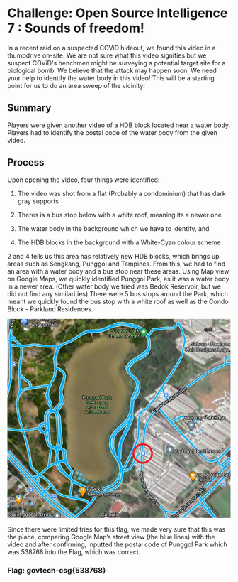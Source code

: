 # Challenge: Open Source Intelligence 7 : Sounds of freedom!
In a recent raid on a suspected COViD hideout, we found this video in a thumbdrive on-site. We are not sure what this video signifies but we suspect COViD's henchmen might be surveying a potential target site for a biological bomb. We believe that the attack may happen soon. We need your help to identify the water body in this video! This will be a starting point for us to do an area sweep of the vicinity!

## Summary
Players were given another video of a HDB block located near a water body. Players had to identify the postal code of the water body from the given video.

## Process

Upon opening the video, four things were identified:

1) The video was shot from a flat (Probably a condominium) that has dark gray supports

2) Theres is a bus stop below with a white roof, meaning its a newer one

3) The water body in the background which we have to identify, and

4) The HDB blocks in the background with a White-Cyan colour scheme

2 and 4 tells us this area has relatively new HDB blocks, which brings up areas such as Sengkang, Punggol and Tampines. From this, we had to find an area with a water body and a bus stop near these areas. Using Map view on Google Maps, we quickly identified Punggol Park, as it was a water body in a newer area. (Other water body we tried was Bedok Reservoir, but we did not find any similarities) There were 5 bus stops around the Park, which meant we quickly found the bus stop with a white roof as well as the Condo Block - Parkland Residences. 

![Punggol Park](https://github.com/BunchOfBytes/STF-2020/blob/main/OSINT/Punggol%20Park.png)

Since there were limited tries for this flag, we made very sure that this was the place, comparing Google Map’s street view (the blue lines) with the video and after confirming, inputted the postal code of Punggol Park which was 538768 into the Flag, which was correct.

### Flag: govtech-csg{538768}
